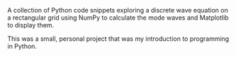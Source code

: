 A collection of Python code snippets exploring a discrete wave equation on a rectangular grid using NumPy to calculate the mode waves and Matplotlib to display them.

This was a small, personal project that was my introduction to programming in Python.
